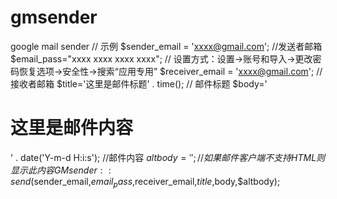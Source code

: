 # gmsender
google mail sender
// 示例
$sender_email = 'xxxx@gmail.com';     //发送者邮箱
$email_pass="xxxx xxxx xxxx xxxx";          // 设置方式：设置->账号和导入->更改密码恢复选项->安全性->搜索“应用专用”
$receiver_email = 'xxxx@gmail.com';    // 接收者邮箱
$title='这里是邮件标题' . time();                  // 邮件标题
$body='<h1>这里是邮件内容</h1>' . date('Y-m-d H:i:s'); //邮件内容
$altbody='';    // 如果邮件客户端不支持HTML则显示此内容
GMsender::send($sender_email,$email_pass,$receiver_email,$title,$body,$altbody);

